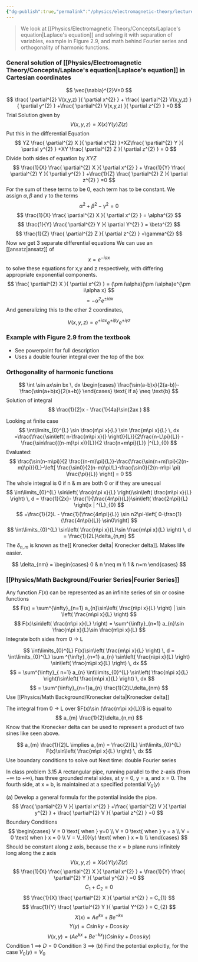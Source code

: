 ```yaml
---
{"dg-publish":true,"permalink":"/physics/electromagnetic-theory/lecture-notes/2024-02-01-laplace-s-equation-fourier-series/"}
---
```


>We look at [[Physics/Electromagnetic Theory/Concepts/Laplace's equation\|Laplace's equation]] and solving it with separation of variables, example in Figure 2.9, and math behind Fourier series and orthogonality of harmonic functions. 
### General solution of [[Physics/Electromagnetic Theory/Concepts/Laplace's equation\|Laplace's equation]] in Cartesian coordinates
$$
\vec{\nabla}^{2}V=0
$$
$$
	\frac{ \partial^{2} V(x,y,z) }{ \partial x^{2} } + \frac{ \partial^{2} V(x,y,z) }{ \partial y^{2} } +\frac{ \partial^{2} V(x,y,z) }{ \partial z^{2} } =0
$$
Trial Solution given by
$$
V(x,y,z) = X(x)Y(y)Z(z)
$$
Put this in the differential Equation
$$
YZ \frac{ \partial^{2} X }{ \partial x^{2} }+XZ\frac{ \partial^{2} Y }{ \partial y^{2} } +XY \frac{ \partial^{2} Z }{ \partial z^{2} } = 0
$$
Divide both sides of equation by $XYZ$
$$
\frac{1}{X} \frac{ \partial^{2} X }{ \partial x^{2} } + \frac{1}{Y} \frac{ \partial^{2} Y }{ \partial y^{2} } +\frac{1}{Z} \frac{ \partial^{2} Z }{ \partial z^{2} } =0
$$
For the sum of these terms to be 0, each term has to be constant. We assign $\alpha,\beta$ and $\gamma$ to the terms 
$$
\alpha^{2}+\beta^{2}-\gamma^{2} = 0
$$
$$
\frac{1}{X} \frac{ \partial^{2} X }{ \partial x^{2} }  = \alpha^{2}
$$
$$
\frac{1}{Y} \frac{ \partial^{2} Y }{ \partial Y^{2} } = \beta^{2}
$$
$$
\frac{1}{Z} \frac{ \partial^{2} Z }{ \partial z^{2} } =\gamma^{2}
$$
Now we get 3 separate differential equations
We can use an [[ansatz\|ansatz]] of 
$$
x = e^{-i\alpha x}
$$
to solve these equations for x,y and z respectively, with differing appropriate exponential components. 
$$
\frac{ \partial^{2} X }{ \partial x^{2} } =  (\pm i\alpha)(\pm i\alpha)e^{\pm i\alpha x}
$$
$$
=-\alpha^{2}e^{\pm i\alpha x}
$$
And generalizing this to the other 2 coordinates, 

$$
V(x,y,z) = e^{\pm i\alpha x}e^{\pm i\beta y}e^{\pm i\gamma z}
$$
### Example with Figure 2.9 from the textbook
- See powerpoint for full description 
- Uses a double fourier integral over the top of the box

### Orthogonality of harmonic functions
$$
\int \sin ax\sin bx \, dx \begin{cases}
\frac{\sin(a-b)x}{2(a-b)}-\frac{\sin(a+b)x}{2(a+b)}
\end{cases}
 \text{ if a} \neq \text{b}
$$
Solution of integral
$$
\frac{1}{2}x - \frac{1}{4a}\sin(2ax )
$$

Looking at finite case
$$
\int\limits_{0}^{L} \sin \frac{n\pi x}{L} \sin \frac{m\pi x}{L} \, dx =\frac{\frac{\sin\left( n-\frac{m\pi x}{} \right)}{L}}{2\frac{n-L\pi}{L}} - \frac{\sin\frac{((n-m)\pi x)}{L}}{2 \frac{n+m\pi}{L}} |^{L}_{0}
$$
Evaluated:
$$
\frac{\sin(n-m\pi)}{2 \frac{(n-m)\pi}{L}}-\frac{\frac{\sin(n+m)\pi}{2(n-m)\pi}}{L}-\left[ \frac{\sin0}{2(n-m)\pi/L}-\frac{\sin0}{2(n-m\pi \pi) \frac{\pi}{L}} \right] = 0
$$
The whole integral is 0 if n & m are both 0 or if they are unequal 
$$
\int\limits_{0}^{L} \sin\left( \frac{n\pi x}{L} \right)\sin\left( \frac{m\pi x}{L} \right) \, d = \frac{1}{2x}- \frac{1}{\frac{4n\pi}{L}}\sin\left( \frac{2n\pi}{L} \right)x | ^{L}_{0} 
$$
$$
=\frac{1}{2}L - \frac{1}{\frac{4n\pi}{L}} \sin n2\pi-\left[ 0-\frac{1}{\frac{4n\pi}{L}} \sin0\right]
$$
$$
\int\limits_{0}^{L} \sin\left( \frac{n\pi x}{L}\sin \frac{m\pi x}{L} \right) \, d = \frac{1}{2L}\delta_{n,m} 
$$
The $\delta_{n,m}$ is known as the[[ Kronecker delta\| Kronecker delta]]. Makes life easier. 

$$
\delta_{nm} = \begin{cases}
0 &  n \neq m  \\
1 & n=m
\end{cases}
$$

### [[Physics/Math Background/Fourier Series\|Fourier Series]]
Any function $F(x)$ can be represented as an infinite series of sin or cosine functions
$$
F(x) = \sum^{\infty}_{n=1} a_{n}\sin\left( \frac{n\pi x}{L}  \right) | \sin \left( \frac{m\pi x}{L} \right)
$$
$$
F(x)\sin\left( \frac{m\pi x}{L} \right) = \sum^{\infty}_{n=1} a_{n}\sin \frac{n\pi x}{L}\sin \frac{m\pi x}{L}
$$
Integrate both sides from 0 -> L

$$
	\int\limits_{0}^{L} F(x)\sin\left( \frac{m\pi x}{L} \right) \, d = \int\limits_{0}^{L} \sum ^{\infty}_{n=1} a_{n} \sin\left( \frac{n\pi x}{L} \right) \sin\left( \frac{m\pi x}{L} \right) \, dx  
$$
$$
	 = \sum^{\infty}_{ n=1} a_{n} \int\limits_{0}^{L} \sin\left( \frac{n\pi x}{L} \right)\sin\left( \frac{m\pi x}{L} \right)  \, dx 
$$
$$
= \sum^{\infty}_{n=1}a_{n} \frac{1}{2}L\delta_{nm}
$$
Use [[Physics/Math Background/Kronecker delta\|Kronecker delta]]

The integral from 0 -> L over $F(x)\sin (\frac{m\pi x}{L})$ is equal to 
$$
a_{m} \frac{1}{2}\delta_{n,m}
$$
Know that the Kronecker delta can be used to represent a product of two sines like seen above. 

$$
a_{m} \frac{1}{2}L \implies a_{m} = \frac{2}{L} \int\limits_{0}^{L} F(x)\sin\left( \frac{m\pi x}{L} \right) \, dx 
$$
Use boundary conditions to solve out
Next time: double Fourier series

In class problem 3.15
A rectangular pipe, running parallel to the z-axis (from −∞ to +∞), has three grounded metal sides, at y = 0, y = a, and x = 0. The fourth side, at x = b, is maintained at a specified potential $V_{0}(y)$

(a) Develop a general formula for the potential inside the pipe.
$$
\frac{ \partial^{2} V }{ \partial x^{2} } +\frac{ \partial^{2} V }{ \partial y^{2} } + \frac{ \partial^{2} V }{ \partial z^{2} } =0
$$
Boundary Conditions
$$
\begin{cases}
V = 0 \text{ when } y=0 \\
V = 0 \text{ when } y = a \\
V = 0 \text{ when } x = 0 \\
V = V_{0}(y) \text{ when } x = b \\
\end{cases}
$$
Should be constant along z axis, because the $x=b$ plane runs infinitely long along the z axis
$$
V(x,y,z) = X(x)Y(y)Z(z)
$$
$$
\frac{1}{X} \frac{ \partial^{2} X }{ \partial x^{2} } + \frac{1}{Y} \frac{ \partial^{2} Y }{ \partial y^{2} }  =0
$$
$$
C_{1} + C_{2} = 0 
$$
$$
\frac{1}{X} \frac{ \partial^{2} X }{ \partial x^{2} }  = C_{1}
$$
$$
\frac{1}{Y} \frac{ \partial^{2} Y }{ \partial Y^{2} } = C_{2}
$$
$$
X(x) = Ae^{kx}+Be^{-kx}
$$
$$
Y(y) = C\sin ky+ D \cos ky
$$
$$
V(x,y) = ( Ae^{kx}+Be^{-kx})(C\sin ky+ D \cos ky)
$$
Condition 1 $\implies$ $D =0$
Condition 3 $\implies$ 
(b) Find the potential explicitly, for the case $V_{0}(y) = V_{0}$






